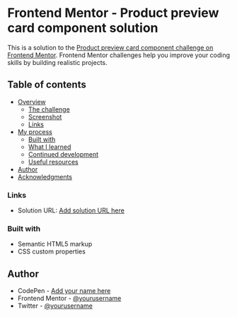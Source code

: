 # Frontend Mentor - Product preview card component solution

This is a solution to the [Product preview card component challenge on Frontend Mentor](https://www.frontendmentor.io/challenges/product-preview-card-component-GO7UmttRfa). Frontend Mentor challenges help you improve your coding skills by building realistic projects. 

## Table of contents

- [Overview](#overview)
  - [The challenge](#the-challenge)
  - [Screenshot](#screenshot)
  - [Links](#links)
- [My process](#my-process)
  - [Built with](#built-with)
  - [What I learned](#what-i-learned)
  - [Continued development](#continued-development)
  - [Useful resources](#useful-resources)
- [Author](#author)
- [Acknowledgments](#acknowledgments)

### Links

- Solution URL: [Add solution URL here](https://www.frontendmentor.io/profile/rocioizq)


### Built with

- Semantic HTML5 markup
- CSS custom properties

## Author

- CodePen - [Add your name here](https://codepen.io/rocioizquierdo)
- Frontend Mentor - [@yourusername](https://www.frontendmentor.io/profile/rocioizq)
- Twitter - [@yourusername](https://www.twitter.com/rocioizquierdoo)

